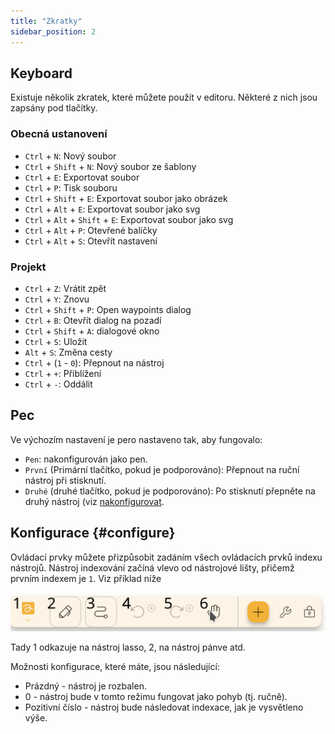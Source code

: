 ```yaml
---
title: "Zkratky"
sidebar_position: 2
---
```



## Keyboard

Existuje několik zkratek, které můžete použít v editoru. Některé z nich jsou zapsány pod tlačítky.

### Obecná ustanovení

* `Ctrl` + `N`: Nový soubor
* `Ctrl` + `Shift` + `N`: Nový soubor ze šablony
* `Ctrl` + `E`: Exportovat soubor
* `Ctrl` + `P`: Tisk souboru
* `Ctrl` + `Shift` + `E`: Exportovat soubor jako obrázek
* `Ctrl` + `Alt` + `E`: Exportovat soubor jako svg
* `Ctrl` + `Alt` + `Shift` + `E`: Exportovat soubor jako svg
* `Ctrl` + `Alt` + `P`: Otevřené balíčky
* `Ctrl` + `Alt` + `S`: Otevřít nastavení

### Projekt

* `Ctrl` + `Z`: Vrátit zpět
* `Ctrl` + `Y`: Znovu
* `Ctrl` + `Shift` + `P`: Open waypoints dialog
* `Ctrl` + `B`: Otevřít dialog na pozadí
* `Ctrl` + `Shift` + `A`: dialogové okno
* `Ctrl` + `S`: Uložit
* `Alt` + `S`: Změna cesty
* `Ctrl` + (`1` - `0`): Přepnout na nástroj
* `Ctrl` + `+`: Přiblížení
* `Ctrl` + `-`: Oddálit

## Pec

Ve výchozím nastavení je pero nastaveno tak, aby fungovalo:
* `Pen`: nakonfigurován jako pen.
* `První` (Primární tlačítko, pokud je podporováno): Přepnout na ruční nástroj při stisknutí.
* `Druhé` (druhé tlačítko, pokud je podporováno): Po stisknutí přepněte na druhý nástroj (viz [nakonfigurovat](#configure).



## Konfigurace {#configure}

Ovládací prvky můžete přizpůsobit zadáním všech ovládacích prvků indexu nástrojů. Nástroj indexování začíná vlevo od nástrojové lišty, přičemž prvním indexem je `1`. Viz příklad níže

![Nástrojová lišta očíslována](toolbar_numbered.png)

Tady 1 odkazuje na nástroj lasso, 2, na nástroj pánve atd.

Možnosti konfigurace, které máte, jsou následující:

* Prázdný - nástroj je rozbalen.
* 0 - nástroj bude v tomto režimu fungovat jako pohyb (tj. ručně).
* Pozitivní číslo - nástroj bude následovat indexace, jak je vysvětleno výše. 


